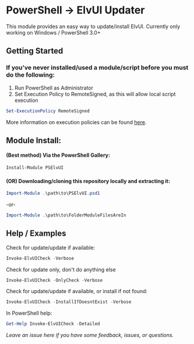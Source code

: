 PowerShell -> ElvUI Updater
======
This module provides an easy way to update/install ElvUI.
Currently only working on Windows / PowerShell 3.0+

## Getting Started
### If you've never installed/used a module/script before you must do the following:

1. Run PowerShell as Administrator
2. Set Execution Policy to RemoteSigned, as this will allow local script execution

```powershell
Set-ExecutionPolicy RemoteSigned
```

More information on execution policies can be found [here](https://docs.microsoft.com/en-us/powershell/module/microsoft.powershell.core/about/about_execution_policies?view=powershell-6).

Module Install: 
------

#### (Best method) Via the PowerShell Gallery:

```powershell
Install-Module PSElvUI
```

#### (OR) Downloading/cloning this repository locally and extracting it:

```powershell
Import-Module .\path\to\PSElvUI.psd1
```
-or-

```powershell
Import-Module .\path\to\FolderModuleFilesAreIn
```

Help / Examples
------

Check for update/update if available:
```powershell
Invoke-ElvUICheck -Verbose
```

Check for update only, don't do anything else
```powershell
Invoke-ElvUICheck -OnlyCheck -Verbose
```

Check for update/update if available, or install if not found:
```powershell
Invoke-ElvUICheck -InstallIfDoesntExist -Verbose
```

In PowerShell help:

```powershell
Get-Help Invoke-ElvUICheck -Detailed 
```

*Leave an issue here if you have some feedback, issues, or questions.*